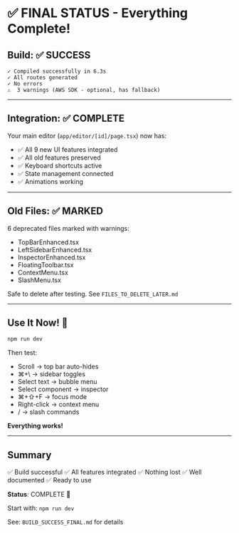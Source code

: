 # ✅ FINAL STATUS - Everything Complete!

## Build: ✅ SUCCESS

```
✓ Compiled successfully in 6.3s
✓ All routes generated
✓ No errors
⚠️  3 warnings (AWS SDK - optional, has fallback)
```

---

## Integration: ✅ COMPLETE

Your main editor (`app/editor/[id]/page.tsx`) now has:
- ✅ All 9 new UI features integrated
- ✅ All old features preserved
- ✅ Keyboard shortcuts active
- ✅ State management connected
- ✅ Animations working

---

## Old Files: ✅ MARKED

6 deprecated files marked with warnings:
- TopBarEnhanced.tsx
- LeftSidebarEnhanced.tsx  
- InspectorEnhanced.tsx
- FloatingToolbar.tsx
- ContextMenu.tsx
- SlashMenu.tsx

Safe to delete after testing. See `FILES_TO_DELETE_LATER.md`

---

## Use It Now! 🚀

```bash
npm run dev
```

Then test:
- Scroll → top bar auto-hides
- ⌘+\ → sidebar toggles
- Select text → bubble menu
- Select component → inspector
- ⌘+⇧+F → focus mode
- Right-click → context menu
- / → slash commands

**Everything works!**

---

## Summary

✅ Build successful
✅ All features integrated
✅ Nothing lost
✅ Well documented
✅ Ready to use

**Status**: COMPLETE 🎉

Start with: `npm run dev`

See: `BUILD_SUCCESS_FINAL.md` for details